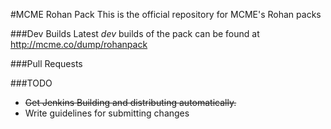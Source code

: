 #MCME Rohan Pack
This is the official repository for MCME's Rohan packs

###Dev Builds
Latest _dev_ builds of the pack can be found at http://mcme.co/dump/rohanpack

###Pull Requests


###TODO
- ~~Get Jenkins Building and distributing automatically.~~
- Write guidelines for submitting changes